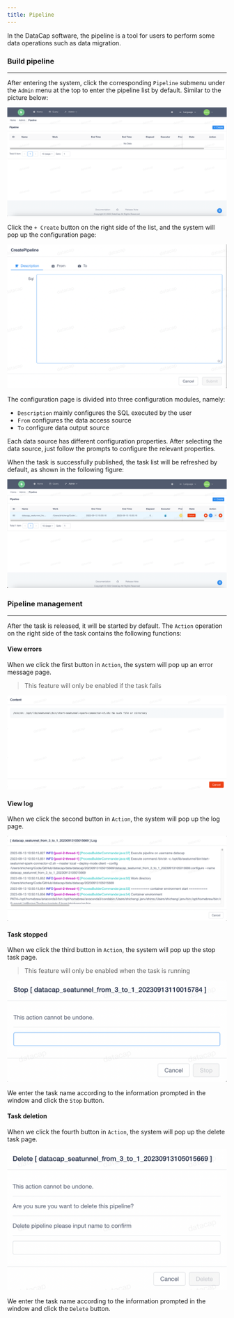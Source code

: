 ```yaml
---
title: Pipeline
---
```


In the DataCap software, the pipeline is a tool for users to perform some data operations such as data migration.

### Build pipeline

---

After entering the system, click the corresponding `Pipeline` submenu under the `Admin` menu at the top to enter the pipeline list by default. Similar to the picture below:

![img.png](img.png)

Click the `+ Create` button on the right side of the list, and the system will pop up the configuration page:

![img_1.png](img_1.png)

The configuration page is divided into three configuration modules, namely:

- `Description` mainly configures the SQL executed by the user
- `From` configures the data access source
- `To` configure data output source

Each data source has different configuration properties. After selecting the data source, just follow the prompts to configure the relevant properties.

When the task is successfully published, the task list will be refreshed by default, as shown in the following figure:

![img_2.png](img_2.png)

### Pipeline management

---

After the task is released, it will be started by default. The `Action` operation on the right side of the task contains the following functions:

#### View errors

When we click the first button in `Action`, the system will pop up an error message page.

> This feature will only be enabled if the task fails

![img_3.png](img_3.png)

#### View log

When we click the second button in `Action`, the system will pop up the log page.

![img_4.png](img_4.png)

#### Task stopped

When we click the third button in `Action`, the system will pop up the stop task page.

> This feature will only be enabled when the task is running

![img_5.png](img_5.png)

We enter the task name according to the information prompted in the window and click the `Stop` button.

#### Task deletion

When we click the fourth button in `Action`, the system will pop up the delete task page.

![img_6.png](img_6.png)

We enter the task name according to the information prompted in the window and click the `Delete` button.
